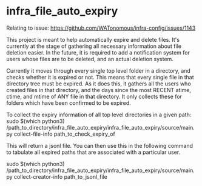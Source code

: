 # infra_file_auto_expiry

Relating to issue: https://github.com/WATonomous/infra-config/issues/1143

This project is meant to help automatically expire and delete files. It's currently at the stage of gathering all necessary information about file deletion easier. In the future, it is required to add a notification system for users whose files are to be deleted, and an actual deletion system. 

Currently it moves through every single top level folder in a directory, and checks whether it is expired or not. This means that every single file in that directory tree must be expired. As it does this, it gathers all the users who created files in that directory, and the days since the most RECENT atime, ctime, and mtime of ANY file in that directory. It only collects these for folders which have been confirmed to be expired.

To collect the expiry information of all top level directories in a given path:
sudo $(which python3)  /path_to_directory/infra_file_auto_expiry/infra_file_auto_expiry/source/main.py collect-file-info path_to_check_expiry_of

This will return a jsonl file. You can then use this in the following command to tabulate all expired paths that are associated with a particular user. 

sudo $(which python3)  /path_to_directory/infra_file_auto_expiry/infra_file_auto_expiry/source/main.py collect-creator-info path_to_jsonl_file